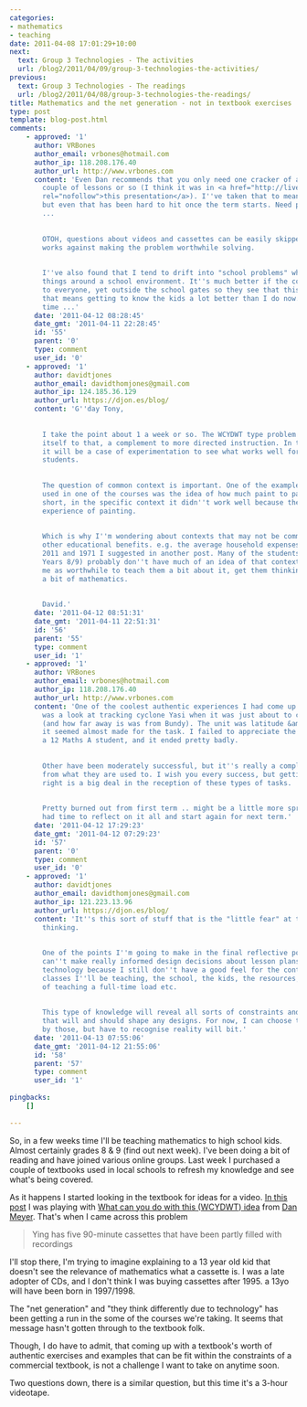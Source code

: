 ```yaml
---
categories:
- mathematics
- teaching
date: 2011-04-08 17:01:29+10:00
next:
  text: Group 3 Technologies - The activities
  url: /blog2/2011/04/09/group-3-technologies-the-activities/
previous:
  text: Group 3 Technologies - The readings
  url: /blog2/2011/04/08/group-3-technologies-the-readings/
title: Mathematics and the net generation - not in textbook exercises
type: post
template: blog-post.html
comments:
    - approved: '1'
      author: VRBones
      author_email: vrbones@hotmail.com
      author_ip: 118.208.176.40
      author_url: http://www.vrbones.com
      content: 'Even Dan recommends that you only need one cracker of an example every
        couple of lessons or so (I think it was in <a href="http://live.classroom20.com/1/post/2010/11/math-class-needs-a-makeover-special-guest-dan-meyer.html"
        rel="nofollow">this presentation</a>). I''ve taken that to mean about one a week,
        but even that has been hard to hit once the term starts. Need preparation time
        ...
    
    
        OTOH, questions about videos and cassettes can be easily skipped over as the context
        works against making the problem worthwhile solving.
    
    
        I''ve also found that I tend to drift into "school problems" where you look at
        things around a school environment. It''s much better if the context is familiar
        to everyone, yet outside the school gates so they see that this is practical stuff.  Unfortunatley
        that means getting to know the kids a lot better than I do now. More preparation
        time ...'
      date: '2011-04-12 08:28:45'
      date_gmt: '2011-04-11 22:28:45'
      id: '55'
      parent: '0'
      type: comment
      user_id: '0'
    - approved: '1'
      author: davidtjones
      author_email: davidthomjones@gmail.com
      author_ip: 124.185.36.129
      author_url: https://djon.es/blog/
      content: 'G''day Tony,
    
    
        I take the point about 1 a week or so. The WCYDWT type problem does seem to lend
        itself to that, a complement to more directed instruction. In the end I guess
        it will be a case of experimentation to see what works well for me and also the
        students.
    
    
        The question of common context is important. One of the examples that''s been
        used in one of the courses was the idea of how much paint to paint a house. In
        short, in the specific context it didn''t work well because the students had no
        experience of painting.
    
    
        Which is why I''m wondering about contexts that may not be common, but  may have
        other educational benefits. e.g. the average household expenses comparison between
        2011 and 1971 I suggested in another post. Many of the students (especially in
        Years 8/9) probably don''t have much of an idea of that context. But it strikes
        me as worthwhile to teach them a bit about it, get them thinking about it with
        a bit of mathematics.
    
    
        David.'
      date: '2011-04-12 08:51:31'
      date_gmt: '2011-04-11 22:51:31'
      id: '56'
      parent: '55'
      type: comment
      user_id: '1'
    - approved: '1'
      author: VRBones
      author_email: vrbones@hotmail.com
      author_ip: 118.208.176.40
      author_url: http://www.vrbones.com
      content: 'One of the coolest authentic experiences I had come up with this term
        was a look at tracking cyclone Yasi when it was just about to cross the coast
        (and how far away is was from Bundy). The unit was latitude &amp; longitude, so
        it seemed almost made for the task. I failed to appreciate the sheer apathy of
        a 12 Maths A student, and it ended pretty badly.
    
    
        Other have been moderately successful, but it''s really a complete mental shift
        from what they are used to. I wish you every success, but getting the context
        right is a big deal in the reception of these types of tasks.
    
    
        Pretty burned out from first term .. might be a little more spritely after I''ve
        had time to reflect on it all and start again for next term.'
      date: '2011-04-12 17:29:23'
      date_gmt: '2011-04-12 07:29:23'
      id: '57'
      parent: '0'
      type: comment
      user_id: '0'
    - approved: '1'
      author: davidtjones
      author_email: davidthomjones@gmail.com
      author_ip: 121.223.13.96
      author_url: https://djon.es/blog/
      content: 'It''s this sort of stuff that is the "little fear" at the depths of my
        thinking.
    
    
        One of the points I''m going to make in the final reflective post is that I simply
        can''t make really informed design decisions about lesson plans or integrating
        technology because I still don''t have a good feel for the context. For the actual
        classes I''ll be teaching, the school, the kids, the resources, the sheer effort
        of teaching a full-time load etc.
    
    
        This type of knowledge will reveal all sorts of constraints and even enablers
        that will and should shape any designs. For now, I can choose to be unconstrained
        by those, but have to recognise reality will bit.'
      date: '2011-04-13 07:55:06'
      date_gmt: '2011-04-12 21:55:06'
      id: '58'
      parent: '57'
      type: comment
      user_id: '1'
    
pingbacks:
    []
    
---
```

So, in a few weeks time I'll be teaching mathematics to high school kids. Almost certainly grades 8 & 9 (find out next week). I've been doing a bit of reading and have joined various online groups. Last week I purchased a couple of textbooks used in local schools to refresh my knowledge and see what's being covered.

As it happens I started looking in the textbook for ideas for a video. [In this post](/blog2/2011/04/07/group-2-technologies-images-audio-and-video/) I was playing with [What can you do with this (WCYDWT) idea](http://blog.mrmeyer.com/?category_name=what-can-you-do-with-this) from [Dan Meyer](http://blog.mrmeyer.com). That's when I came across this problem

> Ying has five 90-minute cassettes that have been partly filled with recordings

I'll stop there, I'm trying to imagine explaining to a 13 year old kid that doesn't see the relevance of mathematics what a cassette is. I was a late adopter of CDs, and I don't think I was buying cassettes after 1995. a 13yo will have been born in 1997/1998.

The "net generation" and "they think differently due to technology" has been getting a run in the some of the courses we're taking. It seems that message hasn't gotten through to the textbook folk.

Though, I do have to admit, that coming up with a textbook's worth of authentic exercises and examples that can be fit within the constraints of a commercial textbook, is not a challenge I want to take on anytime soon.

Two questions down, there is a similar question, but this time it's a 3-hour videotape.